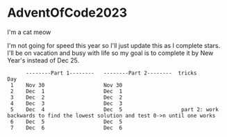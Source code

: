 # AdventOfCode2023
I'm a cat meow

I'm not going for speed this year so I'll just update this as I complete stars. I'll be on vacation and busy with life so my goal is to complete it by New Year's instead of Dec 25.


```
      --------Part 1--------   --------Part 2--------  tricks
Day       
 1    Nov 30                   Nov 30
 2    Dec  1                   Dec  1
 3    Dec  2                   Dec  2
 4    Dec  3                   Dec  3
 5    Dec  4                   Dec  5                   part 2: work backwards to find the lowest solution and test 0->n until one works
 6    Dec  5                   Dec  5
 7    Dec  6                   Dec  6